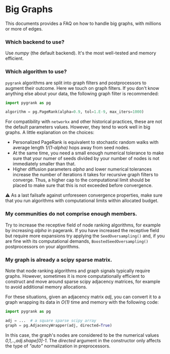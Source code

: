 # Big Graphs

This documents provides a FAQ on how to handle big graphs, with millions
or more of edges.

### Which backend to use?

Use *numpy* (the default backend). It's the most well-tested
and memory efficient.

### Which algorithm to use?

`pygrank` algorithms are split into graph filters and postprocessors
to augment their outcome. Here we touch on graph filters. 
If you don't know anything else about your data, the following
graph filter is recommended:

```python
import pygrank as pg

algorithm = pg.PageRank(alpha=0.9, tol=1.E-9, max_iters=1000)
```

For compatibility with `networkx` and other historical practices, 
these are not the default parameters values.
However, they tend to work well in big graphs. A little explanation on 
the choices:
- Personalized PageRank is equivalent to stochastic random
walks with average length *1/(1-alpha)* hops away from
seed nodes. 
- At the same time, you need a small enough 
numerical tolerance to make sure that your numer of seeds
divided by your number of nodes is not immediately
smaller than that.
- Higher diffusion parameters *alpha* and
lower numerical tolerances increase the number of
iterations it takes for recursive graph filters to converge.
Thus, a higher cap to the computational limit should be
placed to make sure that this is not exceeded before 
convergence.

:warning: As a last failsafe against unforeseen convergence properties,
make sure that you run algorithms 
with computational limits within allocated budget.

### My communities do not comprise enough members.

Try to increase the receptive field of node ranking algorithms,
for example by increasing *alpha* in pagerank. If you have increased
the receptive field but require more expansions try applying
the `SeedOversampling()` and, if you are fine with its computational
demands, `BoostedSeedOversampling()` postprocessors on your 
algorithms.


### My graph is already a scipy sparse matrix.

Note that node ranking algorithms and graph signals
typically require graphs. However, sometimes
it is more computationally efficient to construct
and move around sparse scipy adjacency matrices, 
for example to avoid additional memory allocations.

For these situations, given an adjacency matrix
*adj*, you can convert it to a graph wrapping its data
in *O(1)* time and memory with the following code:
```python
import pygrank as pg

adj = ...  # a square sparse scipy array
graph = pg.AdjacencyWrapper(adj, directed=True)
```
In this case, the graph's nodes are considered to be
the numerical values *0,1,..,adj.shape[0]-1*.
The *directed* argument in the constructor only
affects the type of *"auto"* normalization in
preprocessors.

